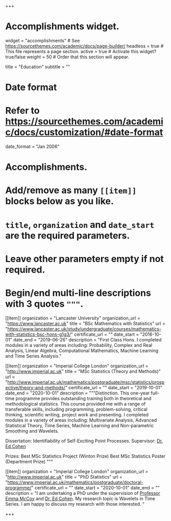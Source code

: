+++
# Accomplishments widget.
widget = "accomplishments"  # See https://sourcethemes.com/academic/docs/page-builder/
headless = true  # This file represents a page section.
active = true  # Activate this widget? true/false
weight = 50  # Order that this section will appear.

title = "Education"
subtitle = ""

# Date format
#   Refer to https://sourcethemes.com/academic/docs/customization/#date-format
date_format = "Jan 2006"

# Accomplishments.
#   Add/remove as many `[[item]]` blocks below as you like.
#   `title`, `organization` and `date_start` are the required parameters.
#   Leave other parameters empty if not required.
#   Begin/end multi-line descriptions with 3 quotes `"""`.

[[item]]
  organization = "Lancaster University"
  organization_url = "https://www.lancaster.ac.uk"
  title = "BSc Mathematics with Statistics"
  url = "https://www.lancaster.ac.uk/study/undergraduate/courses/mathematics-with-statistics-bsc-hons-g1g3/"
  certificate_url = ""
  date_start = "2016-10-01"
  date_end = "2019-06-26"
  description = "First Class Hons. I completed modules in a variety of areas including: Probability, Complex and Real Analysis, Linear Algebra, Computational Mathematics, Machine Learning and Time Series Analysis."

[[item]]
  organization = "Imperial College London"
  organization_url = "http://www.imperial.ac.uk"
  title = "MSc Statistics (Theory and Methods)"
  url = "http://www.imperial.ac.uk/mathematics/postgraduate/msc/statistics/prospective/theory-and-methods/"
  certificate_url = ""
  date_start = "2019-10-01"
  date_end = "2020-10-01"
  description = """Distinction. This one-year full-time programme provides outstanding training both in theoretical and methodological statistics. This course provided me with a range of transferable skills, including programming, problem-solving, critical thinking, scientific writing, project work and presenting. I completed modules in a variety of areas including: Multivariate Analysis, Advanced Statistical Theory, Time Series, Machine Learning and Non-parametric Smoothing and Wavelets.
  
Dissertation: Identifiability of Self-Exciting Point Processes.
Supervisor: [Dr. Ed Cohen](https://www.imperial.ac.uk/people/e.cohen)

Prizes: Best MSc Statistics Project (Winton Prize)
        Best MSc Statistics Poster (Department Prize) """

[[item]]
  organization = "Imperial College London"
  organization_url = "http://www.imperial.ac.uk"
  title = "PhD Statistics"
  url = "https://www.imperial.ac.uk/mathematics/postgraduate/doctoral-programme/"
  certificate_url = ""
  date_start = "2020-10-01"
  date_end = ""
  description = "I am undertaking a PhD under the supervision of [Professor Emma McCoy](https://www.imperial.ac.uk/people/e.mccoy) and [Dr. Ed Cohen](https://www.imperial.ac.uk/people/e.cohen). My research topic is Wavelets in Time Series. I am happy to discuss my research with those interested. "
  
+++
